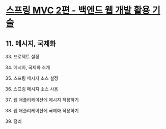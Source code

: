 # [스프링 MVC 2편 - 백엔드 웹 개발 활용 기술](https://www.inflearn.com/course/%EC%8A%A4%ED%94%84%EB%A7%81-mvc-2/dashboard)

## 11. 메시지, 국제화

33. 프로젝트 설정

34. 메시지, 국제화 소개

35. 스프링 메시지 소스 설정

36. 스프링 메시지 소스 사용

37. 웹 애플리케이션에 메시지 적용하기

38. 웹 애플리케이션에 국제화 적용하기

39. 정리
